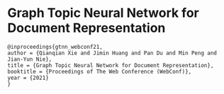 # Graph Topic Neural Network for Document Representation

```
@inproceedings{gtnn_webconf21,
author = {Qianqian Xie and Jimin Huang and Pan Du and Min Peng and Jian-Yun Nie},
title = {Graph Topic Neural Network for Document Representation},
booktitle = {Proceedings of The Web Conference (WebConf)},
year = {2021}
}
```